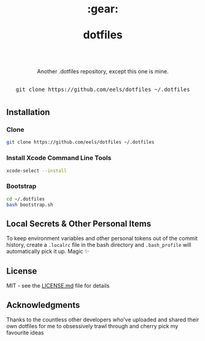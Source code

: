 <div align="center">
  <h1>
    <br />
    <div>:gear:</div>
    <br />
    <div>dotfiles</div>
    <br />
  </h1>
  <br />
  <div>Another .dotfiles repository, except this one is mine.</div>
  <br />
  <pre>git clone https://github.com/eels/dotfiles ~/.dotfiles</pre>
  <h1></h1>
</div>

## Installation

### Clone

```bash
git clone https://github.com/eels/dotfiles ~/.dotfiles
```

### Install Xcode Command Line Tools

```bash
xcode-select --install
```

### Bootstrap

```bash
cd ~/.dotfiles
bash bootstrap.sh
```

## Local Secrets & Other Personal Items

To keep environment variables and other personal tokens out of the commit history, create a `.localrc` file in the bash directory and `.bash_profile` will automatically pick it up. Magic :sparkles:

## License

MIT - see the [LICENSE.md](https://github.com/eels/dotfiles/blob/main/LICENSE.md) file for details

## Acknowledgments

Thanks to the countless other developers who've uploaded and shared their own dotfiles for me to obsessively trawl through and cherry pick my favourite ideas
